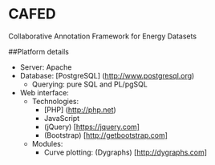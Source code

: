 # CAFED
Collaborative Annotation Framework for Energy Datasets

##Platform details
- Server: Apache
- Database: [PostgreSQL] (http://www.postgresql.org)
  * Querying: pure SQL and PL/pgSQL
- Web interface:
  * Technologies:
    * [PHP] (http://php.net)
    * JavaScript
    * (jQuery) [https://jquery.com]
    * (Bootstrap) [http://getbootstrap.com]
  * Modules:
    * Curve plotting: (Dygraphs) [http://dygraphs.com]
  
